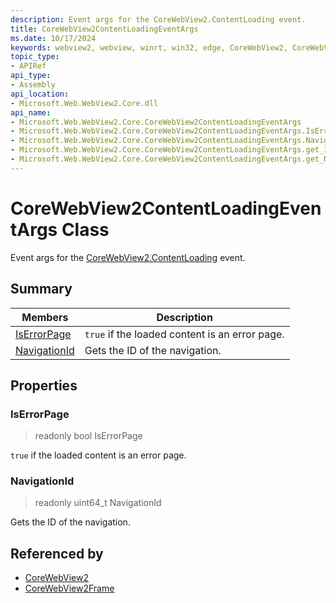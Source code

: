 ```yaml
---
description: Event args for the CoreWebView2.ContentLoading event.
title: CoreWebView2ContentLoadingEventArgs
ms.date: 10/17/2024
keywords: webview2, webview, winrt, win32, edge, CoreWebView2, CoreWebView2Controller, browser control, edge html, CoreWebView2ContentLoadingEventArgs
topic_type:
- APIRef
api_type:
- Assembly
api_location:
- Microsoft.Web.WebView2.Core.dll
api_name:
- Microsoft.Web.WebView2.Core.CoreWebView2ContentLoadingEventArgs
- Microsoft.Web.WebView2.Core.CoreWebView2ContentLoadingEventArgs.IsErrorPage
- Microsoft.Web.WebView2.Core.CoreWebView2ContentLoadingEventArgs.NavigationId
- Microsoft.Web.WebView2.Core.CoreWebView2ContentLoadingEventArgs.get_IsErrorPage
- Microsoft.Web.WebView2.Core.CoreWebView2ContentLoadingEventArgs.get_NavigationId
---
```


# CoreWebView2ContentLoadingEventArgs Class



Event args for the [CoreWebView2.ContentLoading](corewebview2.md#contentloading) event.

## Summary

Members|Description
--|--
[IsErrorPage](#iserrorpage) | `true` if the loaded content is an error page.
[NavigationId](#navigationid) | Gets the ID of the navigation.

## Properties

### IsErrorPage

> readonly  bool IsErrorPage

`true` if the loaded content is an error page.

### NavigationId

> readonly  uint64_t NavigationId

Gets the ID of the navigation.






## Referenced by

- [CoreWebView2](corewebview2.md)
- [CoreWebView2Frame](corewebview2frame.md)
